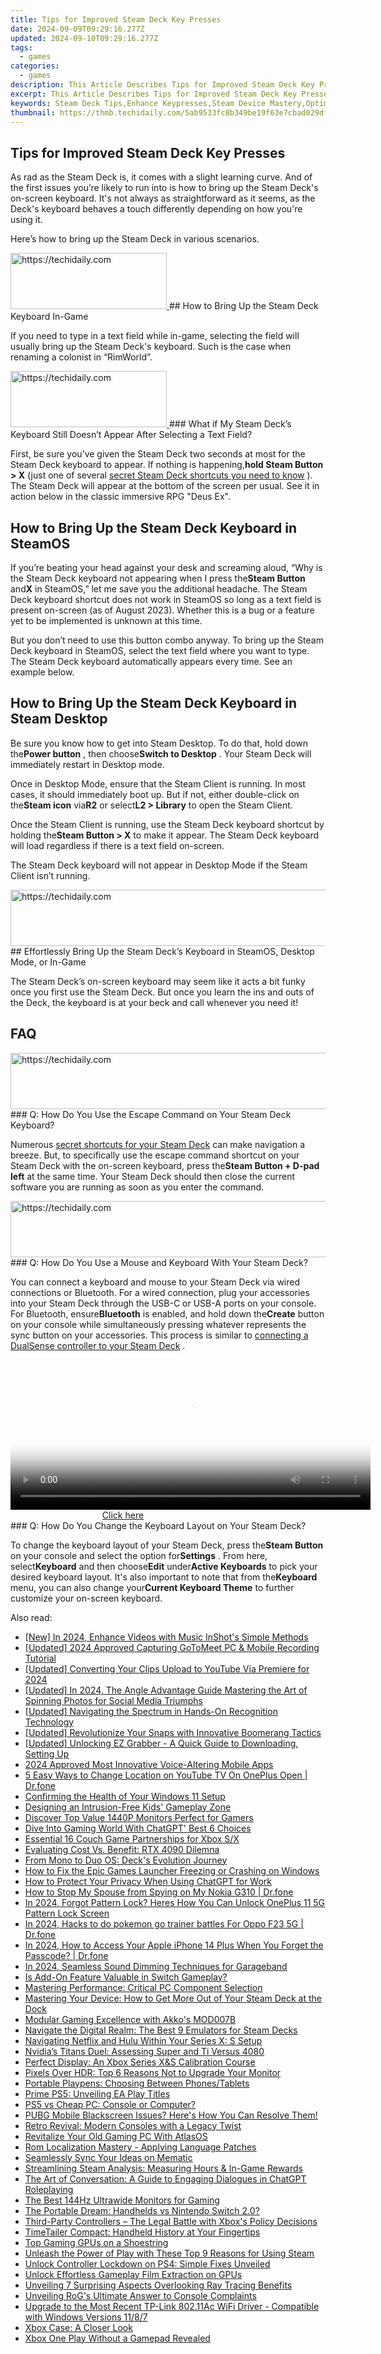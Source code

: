 ```yaml
---
title: Tips for Improved Steam Deck Key Presses
date: 2024-09-09T09:29:16.277Z
updated: 2024-09-10T09:29:16.277Z
tags:
  - games
categories:
  - games
description: This Article Describes Tips for Improved Steam Deck Key Presses
excerpt: This Article Describes Tips for Improved Steam Deck Key Presses
keywords: Steam Deck Tips,Enhance Keypresses,Steam Device Mastery,Optimize Key Performance,Steam Gaming Efficiency,Press Keys Better,Improve Deck Control
thumbnail: https://thmb.techidaily.com/5ab9533fc8b349be19f63e7cbad029dfd19e210f57907497c693bf48b201e0ff.jpg
---
```


## Tips for Improved Steam Deck Key Presses

 As rad as the Steam Deck is, it comes with a slight learning curve. And of the first issues you’re likely to run into is how to bring up the Steam Deck's on-screen keyboard. It's not always as straightforward as it seems, as the Deck's keyboard behaves a touch differently depending on how you're using it.

Here’s how to bring up the Steam Deck in various scenarios.

<!-- affiliate ads begin -->
<a href="https://bluettius.sjv.io/c/5597632/2139120/17108" target="_top" id="2139120">
  <img src="//a.impactradius-go.com/display-ad/17108-2139120" border="0" alt="https://techidaily.com" width="250" height="90"/>
</a>
<img height="0" width="0" src="https://bluettius.sjv.io/i/5597632/2139120/17108" style="position:absolute;visibility:hidden;" border="0" />
<!-- affiliate ads end -->
## How to Bring Up the Steam Deck Keyboard In-Game

 If you need to type in a text field while in-game, selecting the field will usually bring up the Steam Deck's keyboard. Such is the case when renaming a colonist in “RimWorld”.

<!-- affiliate ads begin -->
<a href="https://bluettius.sjv.io/c/5597632/2139112/17108" target="_top" id="2139112">
  <img src="//a.impactradius-go.com/display-ad/17108-2139112" border="0" alt="https://techidaily.com" width="250" height="90"/>
</a>
<img height="0" width="0" src="https://bluettius.sjv.io/i/5597632/2139112/17108" style="position:absolute;visibility:hidden;" border="0" />
<!-- affiliate ads end -->
### What if My Steam Deck’s Keyboard Still Doesn’t Appear After Selecting a Text Field?

 First, be sure you’ve given the Steam Deck two seconds at most for the Steam Deck keyboard to appear. If nothing is happening,**hold Steam Button > X** (just one of several [secret Steam Deck shortcuts you need to know](https://www.makeuseof.com/steam-deck-shortcuts/) ). The Steam Deck will appear at the bottom of the screen per usual. See it in action below in the classic immersive RPG "Deus Ex".

## How to Bring Up the Steam Deck Keyboard in SteamOS

 If you’re beating your head against your desk and screaming aloud, “Why is the Steam Deck keyboard not appearing when I press the**Steam Button** and**X** in SteamOS,” let me save you the additional headache. The Steam Deck keyboard shortcut does not work in SteamOS so long as a text field is present on-screen (as of August 2023). Whether this is a bug or a feature yet to be implemented is unknown at this time.

 But you don’t need to use this button combo anyway. To bring up the Steam Deck keyboard in SteamOS, select the text field where you want to type. The Steam Deck keyboard automatically appears every time. See an example below.

## How to Bring Up the Steam Deck Keyboard in Steam Desktop

 Be sure you know how to get into Steam Desktop. To do that, hold down the**Power button** , then choose**Switch to Desktop** . Your Steam Deck will immediately restart in Desktop mode.

 Once in Desktop Mode, ensure that the Steam Client is running. In most cases, it should immediately boot up. But if not, either double-click on the**Steam icon** via**R2** or select**L2 > Library** to open the Steam Client.

 Once the Steam Client is running, use the Steam Deck keyboard shortcut by holding the**Steam Button > X** to make it appear. The Steam Deck keyboard will load regardless if there is a text field on-screen.

 The Steam Deck keyboard will not appear in Desktop Mode if the Steam Client isn’t running.

<!-- affiliate ads begin -->
<a href="https://zebaoaffiliateprogram.pxf.io/c/5597632/2137973/21526" target="_top" id="2137973">
  <img src="//a.impactradius-go.com/display-ad/21526-2137973" border="0" alt="https://techidaily.com" width="728" height="90"/>
</a>
<img height="0" width="0" src="https://zebaoaffiliateprogram.pxf.io/i/5597632/2137973/21526" style="position:absolute;visibility:hidden;" border="0" />
<!-- affiliate ads end -->
## Effortlessly Bring Up the Steam Deck’s Keyboard in SteamOS, Desktop Mode, or In-Game

 The Steam Deck’s on-screen keyboard may seem like it acts a bit funky once you first use the Steam Deck. But once you learn the ins and outs of the Deck, the keyboard is at your beck and call whenever you need it!

## FAQ

<!-- affiliate ads begin -->
<a href="https://appsumo.8odi.net/c/5597632/2123737/7443" target="_top" id="2123737">
  <img src="//a.impactradius-go.com/display-ad/7443-2123737" border="0" alt="https://techidaily.com" width="728" height="90"/>
</a>
<img height="0" width="0" src="https://appsumo.8odi.net/i/5597632/2123737/7443" style="position:absolute;visibility:hidden;" border="0" />
<!-- affiliate ads end -->
### Q: How Do You Use the Escape Command on Your Steam Deck Keyboard?

 Numerous [secret shortcuts for your Steam Deck](https://www.makeuseof.com/steam-deck-shortcuts/) can make navigation a breeze. But, to specifically use the escape command shortcut on your Steam Deck with the on-screen keyboard, press the**Steam Button + D-pad left** at the same time. Your Steam Deck should then close the current software you are running as soon as you enter the command.

<!-- affiliate ads begin -->
<a href="https://ephamedtechinc.pxf.io/c/5597632/2137209/26400" target="_top" id="2137209">
  <img src="//a.impactradius-go.com/display-ad/26400-2137209" border="0" alt="https://techidaily.com" width="728" height="90"/>
</a>
<img height="0" width="0" src="https://ephamedtechinc.pxf.io/i/5597632/2137209/26400" style="position:absolute;visibility:hidden;" border="0" />
<!-- affiliate ads end -->
### Q: How Do You Use a Mouse and Keyboard With Your Steam Deck?

 You can connect a keyboard and mouse to your Steam Deck via wired connections or Bluetooth. For a wired connection, plug your accessories into your Steam Deck through the USB-C or USB-A ports on your console. For Bluetooth, ensure**Bluetooth** is enabled, and hold down the**Create** button on your console while simultaneously pressing whatever represents the sync button on your accessories. This process is similar to [connecting a DualSense controller to your Steam Deck](https://www.makeuseof.com/how-to-connect-ps5-controller-to-steam-deck/) .

<!-- affiliate ads begin -->
<span id="1982461">
					<video width="576" height="240" style="cursor:pointer"
           poster="//a.impactradius-go.com/display-clicktoplayimage/1982461.png"
           onclick="if(!this.playClicked){this.play();this.setAttribute('controls',true);this.playClicked=true;}">
	   <source src="//a.impactradius-go.com/display-ad/22993-1982461">
	   <img src="//a.impactradius-go.com/display-clicktoplayimage/1982461.png" style="border: none; height: 100%; width: 100%; object-fit: contain">
	</video>
	<div style="width:360px;text-align:center"><a href="javascript:window.open(decodeURIComponent('https%3A%2F%2Fhomestyler.sjv.io%2Fc%2F5597632%2F1982461%2F22993'), '_blank');void(0);">Click here</a></div>
</span>
<img height="0" width="0" src="https://imp.pxf.io/i/5597632/1982461/22993" style="position:absolute;visibility:hidden;" border="0" />
<!-- affiliate ads end -->
### Q: How Do You Change the Keyboard Layout on Your Steam Deck?

 To change the keyboard layout of your Steam Deck, press the**Steam Button** on your console and select the option for**Settings** . From here, select**Keyboard** and then choose**Edit** under**Active Keyboards** to pick your desired keyboard layout. It's also important to note that from the**Keyboard** menu, you can also change your**Current Keyboard Theme** to further customize your on-screen keyboard.


<ins class="adsbygoogle"
     style="display:block"
     data-ad-format="autorelaxed"
     data-ad-client="ca-pub-7571918770474297"
     data-ad-slot="1223367746"></ins>



<ins class="adsbygoogle"
     style="display:block"
     data-ad-client="ca-pub-7571918770474297"
     data-ad-slot="8358498916"
     data-ad-format="auto"
     data-full-width-responsive="true"></ins>





<span class="atpl-alsoreadstyle">Also read:</span>
<div><ul>
<li><a href="https://fox-boxes.techidaily.com/new-in-2024-enhance-videos-with-music-inshots-simple-methods/"><u>[New] In 2024, Enhance Videos with Music InShot's Simple Methods</u></a></li>
<li><a href="https://screen-capture.techidaily.com/updated-2024-approved-capturing-gotomeet-pc-and-mobile-recording-tutorial/"><u>[Updated] 2024 Approved Capturing GoToMeet PC & Mobile Recording Tutorial</u></a></li>
<li><a href="https://facebook-video-footage.techidaily.com/updated-converting-your-clips-upload-to-youtube-via-premiere-for-2024/"><u>[Updated] Converting Your Clips Upload to YouTube Via Premiere for 2024</u></a></li>
<li><a href="https://instagram-videos.techidaily.com/updated-in-2024-the-angle-advantage-guide-mastering-the-art-of-spinning-photos-for-social-media-triumphs/"><u>[Updated] In 2024, The Angle Advantage Guide Mastering the Art of Spinning Photos for Social Media Triumphs</u></a></li>
<li><a href="https://fox-info.techidaily.com/updated-navigating-the-spectrum-in-hands-on-recognition-technology/"><u>[Updated] Navigating the Spectrum in Hands-On Recognition Technology</u></a></li>
<li><a href="https://snapchat-videos.techidaily.com/updated-revolutionize-your-snaps-with-innovative-boomerang-tactics/"><u>[Updated] Revolutionize Your Snaps with Innovative Boomerang Tactics</u></a></li>
<li><a href="https://visual-screen-recording.techidaily.com/updated-unlocking-ez-grabber-a-quick-guide-to-downloading-setting-up/"><u>[Updated] Unlocking EZ Grabber - A Quick Guide to Downloading, Setting Up</u></a></li>
<li><a href="https://remote-screen-capture.techidaily.com/2024-approved-most-innovative-voice-altering-mobile-apps/"><u>2024 Approved Most Innovative Voice-Altering Mobile Apps</u></a></li>
<li><a href="https://location-fake.techidaily.com/5-easy-ways-to-change-location-on-youtube-tv-on-oneplus-open-drfone-by-drfone-virtual-android/"><u>5 Easy Ways to Change Location on YouTube TV On OnePlus Open | Dr.fone</u></a></li>
<li><a href="https://win11.techidaily.com/confirming-the-health-of-your-windows-11-setup/"><u>Confirming the Health of Your Windows 11 Setup</u></a></li>
<li><a href="https://games-able.techidaily.com/designing-an-intrusion-free-kids-gameplay-zone/"><u>Designing an Intrusion-Free Kids' Gameplay Zone</u></a></li>
<li><a href="https://games-able.techidaily.com/discover-top-value-1440p-monitors-perfect-for-gamers/"><u>Discover Top Value 1440P Monitors Perfect for Gamers</u></a></li>
<li><a href="https://games-able.techidaily.com/dive-into-gaming-world-with-chatgpt-best-6-choices/"><u>Dive Into Gaming World With ChatGPT' Best 6 Choices</u></a></li>
<li><a href="https://games-able.techidaily.com/essential-16-couch-game-partnerships-for-xbox-sx/"><u>Essential 16 Couch Game Partnerships for Xbox S/X</u></a></li>
<li><a href="https://games-able.techidaily.com/evaluating-cost-vs-benefit-rtx-4090-dilemna/"><u>Evaluating Cost Vs. Benefit: RTX 4090 Dilemna</u></a></li>
<li><a href="https://games-able.techidaily.com/from-mono-to-duo-os-decks-evolution-journey/"><u>From Mono to Duo OS: Deck's Evolution Journey</u></a></li>
<li><a href="https://games-able.techidaily.com/how-to-fix-the-epic-games-launcher-freezing-or-crashing-on-windows/"><u>How to Fix the Epic Games Launcher Freezing or Crashing on Windows</u></a></li>
<li><a href="https://tech-haven.techidaily.com/how-to-protect-your-privacy-when-using-chatgpt-for-work/"><u>How to Protect Your Privacy When Using ChatGPT for Work</u></a></li>
<li><a href="https://change-location.techidaily.com/how-to-stop-my-spouse-from-spying-on-my-nokia-g310-drfone-by-drfone-virtual-android/"><u>How to Stop My Spouse from Spying on My Nokia G310 | Dr.fone</u></a></li>
<li><a href="https://easy-unlock-android.techidaily.com/in-2024-forgot-pattern-lock-heres-how-you-can-unlock-oneplus-11-5g-pattern-lock-screen-by-drfone-android/"><u>In 2024, Forgot Pattern Lock? Heres How You Can Unlock OnePlus 11 5G Pattern Lock Screen</u></a></li>
<li><a href="https://android-pokemon-go.techidaily.com/in-2024-hacks-to-do-pokemon-go-trainer-battles-for-oppo-f23-5g-drfone-by-drfone-virtual-android/"><u>In 2024, Hacks to do pokemon go trainer battles For Oppo F23 5G | Dr.fone</u></a></li>
<li><a href="https://iphone-unlock.techidaily.com/in-2024-how-to-access-your-apple-iphone-14-plus-when-you-forget-the-passcode-drfone-by-drfone-ios/"><u>In 2024, How to Access Your Apple iPhone 14 Plus When You Forget the Passcode? | Dr.fone</u></a></li>
<li><a href="https://extra-approaches.techidaily.com/in-2024-seamless-sound-dimming-techniques-for-garageband/"><u>In 2024, Seamless Sound Dimming Techniques for Garageband</u></a></li>
<li><a href="https://games-able.techidaily.com/is-add-on-feature-valuable-in-switch-gameplay/"><u>Is Add-On Feature Valuable in Switch Gameplay?</u></a></li>
<li><a href="https://games-able.techidaily.com/mastering-performance-critical-pc-component-selection/"><u>Mastering Performance: Critical PC Component Selection</u></a></li>
<li><a href="https://games-able.techidaily.com/mastering-your-device-how-to-get-more-out-of-your-steam-deck-at-the-dock/"><u>Mastering Your Device: How to Get More Out of Your Steam Deck at the Dock</u></a></li>
<li><a href="https://games-able.techidaily.com/modular-gaming-excellence-with-akkos-mod007b/"><u>Modular Gaming Excellence with Akko's MOD007B</u></a></li>
<li><a href="https://games-able.techidaily.com/navigate-the-digital-realm-the-best-9-emulators-for-steam-decks/"><u>Navigate the Digital Realm: The Best 9 Emulators for Steam Decks</u></a></li>
<li><a href="https://games-able.techidaily.com/navigating-netflix-and-hulu-within-your-series-x-s-setup/"><u>Navigating Netflix and Hulu Within Your Series X: S Setup</u></a></li>
<li><a href="https://games-able.techidaily.com/nvidias-titans-duel-assessing-super-and-ti-versus-4080/"><u>Nvidia’s Titans Duel: Assessing Super and Ti Versus 4080</u></a></li>
<li><a href="https://games-able.techidaily.com/perfect-display-an-xbox-series-xands-calibration-course/"><u>Perfect Display: An Xbox Series X&S Calibration Course</u></a></li>
<li><a href="https://games-able.techidaily.com/pixels-over-hdr-top-6-reasons-not-to-upgrade-your-monitor/"><u>Pixels Over HDR: Top 6 Reasons Not to Upgrade Your Monitor</u></a></li>
<li><a href="https://games-able.techidaily.com/portable-playpens-choosing-between-phonestablets/"><u>Portable Playpens: Choosing Between Phones/Tablets</u></a></li>
<li><a href="https://games-able.techidaily.com/prime-ps5-unveiling-ea-play-titles/"><u>Prime PS5: Unveiling EA Play Titles</u></a></li>
<li><a href="https://games-able.techidaily.com/ps5-vs-cheap-pc-console-or-computer/"><u>PS5 vs Cheap PC: Console or Computer?</u></a></li>
<li><a href="https://win-solutions.techidaily.com/pubg-mobile-blackscreen-issues-heres-how-you-can-resolve-them/"><u>PUBG Mobile Blackscreen Issues? Here's How You Can Resolve Them!</u></a></li>
<li><a href="https://games-able.techidaily.com/retro-revival-modern-consoles-with-a-legacy-twist/"><u>Retro Revival: Modern Consoles with a Legacy Twist</u></a></li>
<li><a href="https://games-able.techidaily.com/revitalize-your-old-gaming-pc-with-atlasos/"><u>Revitalize Your Old Gaming PC With AtlasOS</u></a></li>
<li><a href="https://games-able.techidaily.com/rom-localization-mastery-applying-language-patches/"><u>Rom Localization Mastery - Applying Language Patches</u></a></li>
<li><a href="https://article-tips.techidaily.com/seamlessly-sync-your-ideas-on-mematic/"><u>Seamlessly Sync Your Ideas on Mematic</u></a></li>
<li><a href="https://games-able.techidaily.com/streamlining-steam-analysis-measuring-hours-and-in-game-rewards/"><u>Streamlining Steam Analysis: Measuring Hours & In-Game Rewards</u></a></li>
<li><a href="https://games-able.techidaily.com/the-art-of-conversation-a-guide-to-engaging-dialogues-in-chatgpt-roleplaying/"><u>The Art of Conversation: A Guide to Engaging Dialogues in ChatGPT Roleplaying</u></a></li>
<li><a href="https://games-able.techidaily.com/the-best-144hz-ultrawide-monitors-for-gaming/"><u>The Best 144Hz Ultrawide Monitors for Gaming</u></a></li>
<li><a href="https://games-able.techidaily.com/the-portable-dream-handhelds-vs-nintendo-switch-20/"><u>The Portable Dream: Handhelds vs Nintendo Switch 2.0?</u></a></li>
<li><a href="https://games-able.techidaily.com/third-party-controllers-the-legal-battle-with-xboxs-policy-decisions/"><u>Third-Party Controllers – The Legal Battle with Xbox's Policy Decisions</u></a></li>
<li><a href="https://games-able.techidaily.com/timetailer-compact-handheld-history-at-your-fingertips/"><u>TimeTailer Compact: Handheld History at Your Fingertips</u></a></li>
<li><a href="https://games-able.techidaily.com/top-gaming-gpus-on-a-shoestring/"><u>Top Gaming GPUs on a Shoestring</u></a></li>
<li><a href="https://games-able.techidaily.com/unleash-the-power-of-play-with-these-top-9-reasons-for-using-steam/"><u>Unleash the Power of Play with These Top 9 Reasons for Using Steam</u></a></li>
<li><a href="https://games-able.techidaily.com/unlock-controller-lockdown-on-ps4-simple-fixes-unveiled/"><u>Unlock Controller Lockdown on PS4: Simple Fixes Unveiled</u></a></li>
<li><a href="https://games-able.techidaily.com/unlock-effortless-gameplay-film-extraction-on-gpus/"><u>Unlock Effortless Gameplay Film Extraction on GPUs</u></a></li>
<li><a href="https://games-able.techidaily.com/unveiling-7-surprising-aspects-overlooking-ray-tracing-benefits/"><u>Unveiling 7 Surprising Aspects Overlooking Ray Tracing Benefits</u></a></li>
<li><a href="https://games-able.techidaily.com/unveiling-rogs-ultimate-answer-to-console-complaints/"><u>Unveiling RoG's Ultimate Answer to Console Complaints</u></a></li>
<li><a href="https://hardware-help.techidaily.com/upgrade-to-the-most-recent-tp-link-80211ac-wifi-driver-compatible-with-windows-versions-1187/"><u>Upgrade to the Most Recent TP-Link 802.11Ac WiFi Driver - Compatible with Windows Versions 11/8/7</u></a></li>
<li><a href="https://games-able.techidaily.com/xbox-case-a-closer-look/"><u>Xbox Case: A Closer Look</u></a></li>
<li><a href="https://games-able.techidaily.com/xbox-one-play-without-a-gamepad-revealed/"><u>Xbox One Play Without a Gamepad Revealed</u></a></li>
</ul></div>
